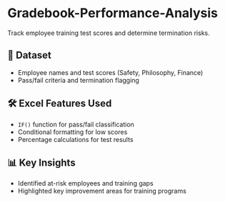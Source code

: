 # Gradebook-Performance-Analysis
Track employee training test scores and determine termination risks.  
## 📂 Dataset  
- Employee names and test scores (Safety, Philosophy, Finance)  
- Pass/fail criteria and termination flagging  

## 🛠 Excel Features Used  
- `IF()` function for pass/fail classification  
- Conditional formatting for low scores  
- Percentage calculations for test results  

## 📊 Key Insights  
- Identified at-risk employees and training gaps  
- Highlighted key improvement areas for training programs 
